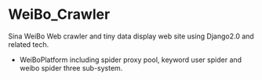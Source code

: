 # WeiBo_Crawler
Sina WeiBo Web crawler and tiny data display web site using Django2.0 and related tech.
+ WeiBoPlatform including spider proxy pool, keyword user spider and weibo spider three sub-system.

